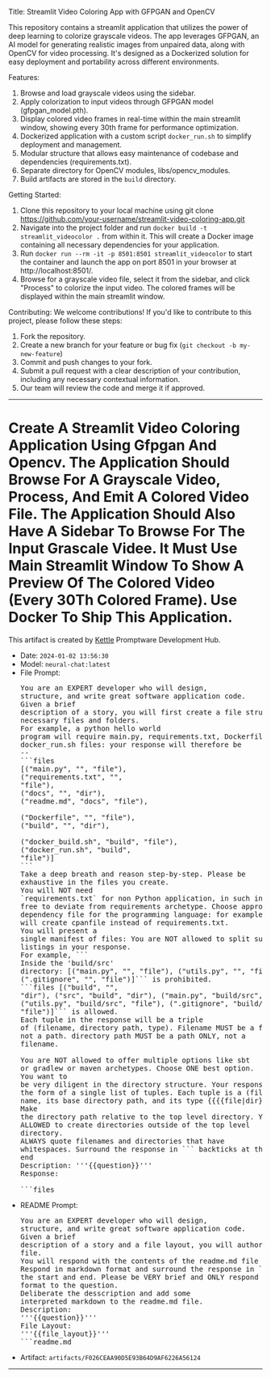  Title: Streamlit Video Coloring App with GFPGAN and OpenCV

This repository contains a streamlit application that utilizes the power of deep learning to colorize grayscale videos. The app leverages GFPGAN, an AI model for generating realistic images from unpaired data, along with OpenCV for video processing. It's designed as a Dockerized solution for easy deployment and portability across different environments.

Features:
1. Browse and load grayscale videos using the sidebar.
2. Apply colorization to input videos through GFPGAN model (gfpgan_model.pth).
3. Display colored video frames in real-time within the main streamlit window, showing every 30th frame for performance optimization.
4. Dockerized application with a custom script `docker_run.sh` to simplify deployment and management.
5. Modular structure that allows easy maintenance of codebase and dependencies (requirements.txt).
6. Separate directory for OpenCV modules, libs/opencv_modules.
7. Build artifacts are stored in the `build` directory.

Getting Started:
1. Clone this repository to your local machine using git clone https://github.com/your-username/streamlit-video-coloring-app.git
2. Navigate into the project folder and run `docker build -t streamlit_videocolor .` from within it. This will create a Docker image containing all necessary dependencies for your application.
3. Run `docker run --rm -it -p 8501:8501 streamlit_videocolor` to start the container and launch the app on port 8501 in your browser at http://localhost:8501/.
4. Browse for a grayscale video file, select it from the sidebar, and click "Process" to colorize the input video. The colored frames will be displayed within the main streamlit window.

Contributing:
We welcome contributions! If you'd like to contribute to this project, please follow these steps:
1. Fork the repository.
2. Create a new branch for your feature or bug fix (`git checkout -b my-new-feature`)
3. Commit and push changes to your fork.
4. Submit a pull request with a clear description of your contribution, including any necessary contextual information.
5. Our team will review the code and merge it if approved.

---

# Create A Streamlit Video Coloring Application Using Gfpgan And Opencv. The Application Should Browse For A Grayscale Video, Process, And Emit A Colored Video File. The Application Should Also Have A Sidebar To Browse For The Input Grascale Videe. It Must Use Main Streamlit Window To Show A Preview Of The Colored Video (Every 30Th Colored Frame). Use Docker To Ship This Application.
This artifact is created by [Kettle](kettle.gnyan.ai) Promptware Development Hub.
- Date: `2024-01-02 13:56:30`
- Model: `neural-chat:latest`
- File Prompt: <pre>You are an EXPERT developer who will design, structure, and write great software application code.<br>Given a brief description of a story, you will first create a file structure of the necessary files and folders.<br>For example, a python hello world program will require main.py, requirements.txt, Dockerfile, readme.md, docker\_run.sh files: your response will therefore be --<br>\`\`\`files<br>\[\("main.py", "", "file"\), <br>\("requirements.txt", "", "file"\), <br>\("docs", "", "dir"\), <br>\("readme.md", "docs", "file"\), <br>\("Dockerfile", "", "file"\), <br>\("build", "", "dir"\), <br>\("docker\_build.sh", "build", "file"\), <br>\("docker\_run.sh", "build", "file"\)\]<br>\`\`\`<br>Take a deep breath and reason step-by-step. Please be exhaustive in the files you create. <br>You will NOT need \`requirements.txt\` for non Python application, in such instances, feel free to deviate from requirements archetype. Choose appropriate dependency file for the programming language: for example, in Perl, you will create cpanfile instead of requirements.txt.<br>You will present a single manifest of files: You are NOT allowed to split subfolder listings in your response.<br>For example, \`\`\`<br>Inside the 'build/src' directory: \[\("main.py", "", "file"\), \("utils.py", "", "file"\), \(".gitignore", "", "file"\)\]\`\`\` is prohibited.<br>\`\`\`files \[\("build", "", "dir"\), \("src", "build", "dir"\), \("main.py", "build/src", "file"\), \("utils.py", "build/src", "file"\), \(".gitignore", "build/src", "file"\)\]\`\`\` is allowed.<br>Each tuple in the response will be a triple of \(filename, directory path, type\). Filename MUST be a filename ONLY, not a path. directory path MUST be a path ONLY, not a filename.<br><br>You are NOT allowed to offer multiple options like sbt or gradlew or maven archetypes. Choose ONE best option.<br>You want to be very diligent in the directory structure. Your response MUST be in the form of a single list of tuples. Each tuple is a \(file|directory name, its base directory path, and its type \{\{\{\{file|dir\}\}\}\}\). <br>Make the directory path relative to the top level directory. You ARE NOT ALLOWED to create directories outside of the top level directory.<br>ALWAYS quote filenames and directories that have whitespaces. Surround the response in \`\`\` backticks at the start and end<br>Description: '''\{\{question\}\}'''<br>Response: <br>\`\`\`files<br></pre>
- README Prompt: <pre>You are an EXPERT developer who will design, structure, and write great software application code. <br>Given a brief description of a story and a file layout, you will author a readme.md file. <br>You will respond with the contents of the readme.md file ONLY. Respond in markdown format and surround the response in \`\`\` backticks at the start and end. Please be VERY brief and ONLY respond in markdown format to the question.<br>Deliberate the desscription and add some interpreted markdown to the readme.md file.<br>Description: '''\{\{question\}\}'''<br>File Layout: '''\{\{file\_layout\}\}'''<br>\`\`\`readme.md<br></pre>
- Artifact: `artifacts/F026CEAA90D5E93B64D9AF6226A56124`
---
